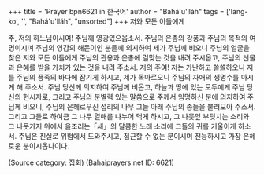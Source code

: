 +++
title = 'Prayer bpn6621 in 한국어'
author = "Bahá'u'lláh"
tags = ['lang-ko', '', "Bahá'u'lláh", "unsorted"]
+++
저와 모든 이들에게

주, 저의 하느님이시여! 주님께 영광있으옵소서. 주님의 은총의 강풍과 주님의 목적의 여명이시며 주님의 영감의 해돋이인 분들께 의지하여 제가 주님께 비오니 주님의 얼굴을 찾은 저와 모든 이들에게 주님의 관용과 은총에 걸맞는 것을 내려 주시옵고, 주님의 선물과 은혜를 받을 가치가 있는 것을 내려 주소서. 저의 주여! 저는 가난하고 쓸쓸하오니 저를 주님의 풍족의 바다에 잠기게 하시고, 제가 목마르오니 주님의 자애의 생명수를 마시게 해 주소서.
주님 당신께 의지하여 주님께 비옵고, 하늘과 땅에 있는 모두에게 주님 당신의 현시자로, 그리고 주님의 분별력 있는 말씀으로 주께서 임명하신 분에 의지하여 주님께 비오니, 주님의 은혜로우신 섭리의 나무 그늘 아래 주님의 종들을 불러모아 주소서. 그리고 그들로 하여금 그 나무 열매를 나누어 먹게 하시고, 그 나뭇잎 부딪치는 소리와 그 나뭇가지 위에서 읊조리는「새」의 달콤한 노래 소리에 그들의 귀를 기울이게 하소서. 주님은 진실로 위험에서 도와주시고, 접근할 수 없는 분이시며 전능하시고 가장 은혜로운 분이시옵나이다.

(Source category: 집회)
(Bahaiprayers.net ID: 6621)
